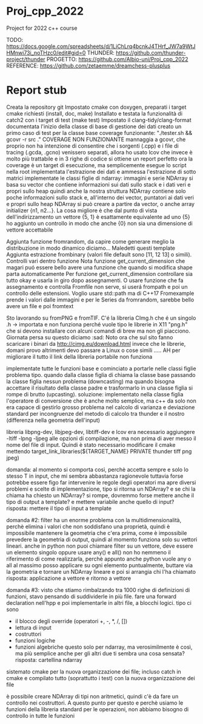 # Proj_cpp_2022
Project for 2022 c++ course 

TODO:
https://docs.google.com/spreadsheets/d/1LiChLrq4bcnkJ4THrf_JW7a9WtJHMnwi73i_noTHzc0/edit#gid=0
THUNDER:
https://github.com/thunder-project/thunder
PROGETTO:
https://github.com/Albio-uni/Proj_cpp_2022
REFERENCE:
https://github.com/zetaemme/dreamchess-plusplus

# Report stub
Creata la repository git 
Impostato cmake con doxygen, preparati i target cmake richiesti (install, doc, make) 
Installato e testata la funzionalità di catch2 con i target di test (make test)
Impostato il clang-tidy/clang-format
documentata l'inizio della classe di base di gestione dei dati
creato un primo caso di test per la classe base
coverage funzionante: "./tester.sh && gcovr -r src ."
COVERAGE NON FUNZIONANTE mannaggia a gcovr, che proprio non ha intenzione di consentire che i sorgenti (.cpp) e i file di tracing (.gcda, .gcno) venissero separati, allora ho usato lcov che invece è molto più trattabile e in 3 righe di codice si ottiene un report perfetto 
ora la coverage è un target di esecuzione, ma semplicemente esegue lo script nella root
implementata l'estrazione dei dati e ammessa l'estrazione di sotto matrici
implementate le classi figlie di ndarray: immagini e serie
NDArray si basa su vector che contiene informazioni sui dati sullo stack e i dati veri e propri sullo heap quindi anche la nostra struttura NDArray contiene solo poche informazioni sullo stack e, all'interno dei vector, puntatori ai dati veri e propri sullo heap
NDArray si può creare a partire da vector, o anche array initializer {n1, n2...}. La cosa migliore è che dal punto di vista dell'indirizzamento un vettore {5, 1} è esattamente equivalente ad uno {5}
ho aggiunto un controllo in modo che anche {0} non sia una dimensione di vettore accettabile

Aggiunta funzione fromrandom, da capire come generare meglio la distribuzione in modo dinamico diciamo... Maledetti questi template
Aggiunta estrazione frombinary (valori file default sono [11, 12 13] o simili). Controlli vari dentro funzione
Nota funzione get_current_dimension che magari puó essere bello avere una funzione che quando si modifica shape parta automaticamente
Per funzione get_current_dimension controllare sia tutto okay e usarla in giro dopo assegnamenti. O usare funzione che fa assegnamento e controlla
Fromfile non serve, si userá frompath e poi un controllo delle estensioni. Voglio usare std::path ma di C++17
Fromexample prende i valori dalle immagini e per le Series da fromrandom, sarebbe bello avere un file e poi fromtext

Sto lavorando su fromPNG e fromTIF. C'é la libreria CImg.h che é un singolo .h -> importata e non funziona perché vuole tipo le librerie in X11
"png.h" che si devono installare con alcuni comandi di brew ma non gli piacciono. Giornata persa su questo diciamo :sad:
Noto ora che sul sito fanno scaricare i binari da http://cimg.eu/download.html invece che le librerie, domani provo altrimenti devo passare a Linux
o cose simili ..... AH per migliorare il tutto il link della libreria portabile non funziona

implementate tutte le funzioni base e cominciato a portarle nelle classi figlie
problema tipo. quando dalla classe figlia di chiama la classe base passando la classe figlia nessun problema (downcasting) ma quando bisogna accettare il risultato della classe padre e trasformarlo in una classe figlia si rompe di brutto (upcasting). soluzione: implementato nella classe figlia l'operatore di conversione che è anche molto semplice, ma c++ da solo non era capace di gestirlo
grosso problema nel calcolo di varianza e deviazione standard per incongruenze del metodo di calcolo tra thunder e il nostro (differenza nella geometria dell'input)

libreria libpng-dev, libjpeg-dev, libtiff-dev e lcov
era necessario aggiungere -ltiff -lpng -ljpeg alle opzioni di compilazione, ma non prima di aver messo il nome del file di input. Quindi è stato necessario modificare il cmake mettendo target_link_libraries(${TARGET_NAME} PRIVATE thunder tiff png jpeg)

domanda:
al momento si comporta così, perchè accetta sempre e solo lo stesso T in input, che mi sembra abbastanza ragionevole
tuttavia forse potrebbe essere figo far intervenire le regole degli operatori
ma apre diversi problemi e scelte di implementazione, tipo si ritorna un NDArray<double>? e se chi la chiama ha chiesto un NDArray<int>? si rompe, dovremmo forse mettere anche il tipo di output a template? e mettere variabile anche quello di input?
risposta: mettere il tipo di input a template

domanda #2:
filter ha un enorme problema con la multidimensionalità, perchè elimina i valori che non soddisfano una proprietà, quindi è impossibile mantenere la geometria che c'era prima, come è impossibile prevedere la geometria di output, quindi al momento funziona solo su vettori lineari. anche in python non puoi chiamare filter su un vettore, deve essere un elemento singolo oppure usare any() e all()
non ho nemmeno il riferimento di come realizzarla, perchè appunto anche python vuole any o all
al massimo posso applicare su ogni elemento puntualmente, buttare via la geometria e tornare un NDArray lineare e poi si arrangia chi l'ha chiamato
risposta: applicazione a vettore e ritorno a vettore

domanda #3:
visto che stiamo rimbalzando tra 1000 righe di definizioni di funzioni, stavo pensando di suddividerle in più file. 
fare una forward declaration nell'hpp e poi implementarle in altri file, a blocchi logici.
tipo ci sono 
 - il blocco degli override (operatori +, -, *, /, [])
 - lettura di input
 - costruttori
 - funzioni logiche
 - funzioni algebriche
questo solo per ndarray, ma verosimilmente è così, ma più semplice anche per gli altri due
ti sembra una cosa sensata?
risposta: cartellina ndarray

sistemato cmake per la nuova organizzazione dei file; incluso catch in cmake e compilato tutto (soprattutto i test) con la nuova organizzazione dei file

è possibile creare NDArray di tipi non aritmetici, quindi c'è da fare un controllo nei costruttori. A questo punto per questo e perchè usiamo le funzioni della libreria standard per le operazioni, non abbiamo bisogno di controllo in tutte le funzioni